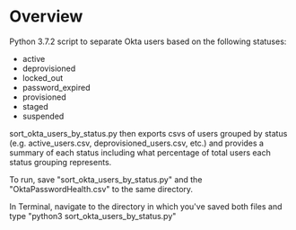 # Overview

Python 3.7.2 script to separate Okta users based on the following statuses:

- active
- deprovisioned 
- locked_out 
- password_expired
- provisioned
- staged
- suspended

sort_okta_users_by_status.py then exports csvs of users grouped by status (e.g. active_users.csv, deprovisioned_users.csv, etc.) and provides a summary of each status including what percentage of total users each status grouping represents.

To run, save "sort_okta_users_by_status.py" and the "OktaPasswordHealth.csv" to the same directory.

In Terminal, navigate to the directory in which you've saved both files and type "python3 sort_okta_users_by_status.py"
